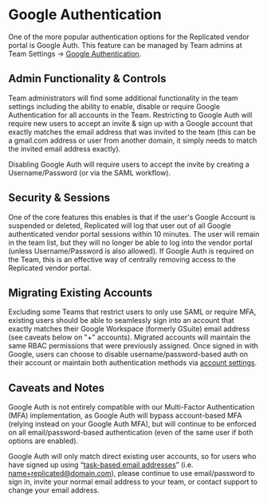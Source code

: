 # Google Authentication

One of the more popular authentication options for the Replicated vendor portal is Google Auth. This feature can be managed by Team admins at Team Settings -> [Google Authentication](https://vendor.replicated.com/team/google-authentication).

## Admin Functionality & Controls
Team administrators will find some additional functionality in the team settings including the ability to enable, disable or require Google Authentication for all accounts in the Team. Restricting to Google Auth will require new users to accept an invite & sign up with a Google account that exactly matches the email address that was invited to the team (this can be a gmail.com address or user from another domain, it simply needs to match the invited email address exactly).

Disabling Google Auth will require users to accept the invite by creating a Username/Password (or via the SAML workflow).

## Security & Sessions
One of the core features this enables is that if the user's Google Account is suspended or deleted, Replicated will log that user out of all Google authenticated vendor portal sessions within 10 minutes. The user will remain in the team list, but they will no longer be able to log into the vendor portal (unless Username/Password is also allowed). If Google Auth is required on the Team, this is an effective way of centrally removing access to the Replicated vendor portal.

## Migrating Existing Accounts
Excluding some Teams that restrict users to only use SAML or require MFA, existing users should be able to seamlessly sign into an account that exactly matches their Google Workspace (formerly GSuite) email address (see caveats below on "+" accounts). Migrated accounts will maintain the same RBAC permissions that were previously assigned. Once signed in with Google, users can choose to disable username/password-based auth on their account or maintain both authentication methods via [account settings](https://vendor.replicated.com/account-settings).

## Caveats and Notes
Google Auth is not entirely compatible with our Multi-Factor Authentication (MFA) implementation, as Google Auth will bypass account-based MFA (relying instead on your Google Auth MFA), but will continue to be enforced on all email/password-based authentication (even of the same user if both options are enabled).

Google Auth will only match direct existing user accounts, so for users who have signed up using “[task-based email addresses](https://support.google.com/a/users/answer/9308648?hl=en)” (i.e. name+replicated@domain.com), please continue to use email/password to sign in, invite your normal email address to your team, or contact support to change your email address.